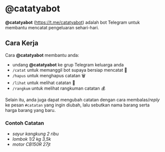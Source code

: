 # @catatyabot

**@catatyabot** (https://t.me/catatyabot) adalah bot Telegram untuk membantu mencatat pengeluaran sehari-hari.

## Cara Kerja

Cara **@catatyabot** membantu anda:
- undang **@catatyabot** ke grup Telegram keluarga anda
- `/catat` untuk memanggil bot supaya bersiap mencatat 📝
- `/hapus` untuk menghapus catatan 🗑️
- `/lihat` untuk melihat catatan 👀
- `/rangkum` untuk melihat rangkuman catatan 💰

Selain itu, anda juga dapat mengubah catatan dengan cara membalas/_reply_ ke pesan `#catatan` yang ingin diubah, lalu sebutkan nama barang serta harga barang yang baru.

### Contoh Catatan

- _sayur kangkung 2 ribu_
- _lombok 1/2 kg 3,5k_
- _motor CB150R 27jt_
